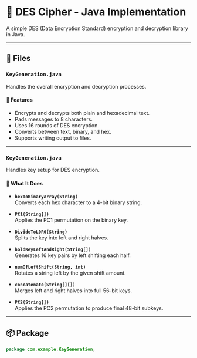 # 🔐 DES Cipher - Java Implementation

A simple DES (Data Encryption Standard) encryption and decryption library in Java.

---

## 📁 Files

### `KeyGeneration.java`

Handles the overall encryption and decryption processes.

#### 🔑 Features

- Encrypts and decrypts both plain and hexadecimal text.
- Pads messages to 8 characters.
- Uses 16 rounds of DES encryption.
- Converts between text, binary, and hex.
- Supports writing output to files.

---

### `KeyGeneration.java`

Handles key setup for DES encryption.

#### 🔧 What It Does

- **`hexToBinaryArray(String)`**  
  Converts each hex character to a 4-bit binary string.

- **`PC1(String[])`**  
  Applies the PC1 permutation on the binary key.

- **`DivideToL0R0(String)`**  
  Splits the key into left and right halves.

- **`holdKeyLeftAndRight(String[])`**  
  Generates 16 key pairs by left shifting each half.

- **`numOfLeftShift(String, int)`**  
  Rotates a string left by the given shift amount.

- **`concatenate(String[][])`**  
  Merges left and right halves into full 56-bit keys.

- **`PC2(String[])`**  
  Applies the PC2 permutation to produce final 48-bit subkeys.

---

## 📦 Package

```java
package com.example.KeyGeneration;
